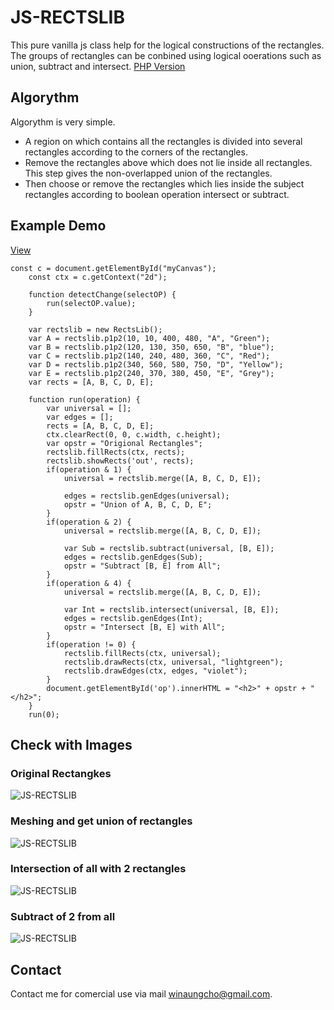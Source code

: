 # JS-RECTSLIB
This pure vanilla js class help for the logical constructions of the rectangles.
The groups of rectangles can be conbined using logical ooerations such as union, subtract and intersect.
[PHP Version](https://github.com/winaungcho/PHP-RECTSLIB)

## Algorythm
Algorythm is very simple.
- A region on which contains all the rectangles is divided into several rectangles according to the corners of the rectangles.
- Remove the rectangles above which does not lie inside all rectangles. This step gives the non-overlapped union of the rectangles.
- Then choose or remove the rectangles which lies inside the subject rectangles according to boolean operation intersect or subtract.

## Example Demo

[View](https://htmlpreview.github.io/?https://github.com/winaungcho/JS-RECTSLIB/blob/main/src/example.html)
````Js
const c = document.getElementById("myCanvas");
	const ctx = c.getContext("2d");
	
	function detectChange(selectOP) {
		run(selectOP.value);
	}
	
	var rectslib = new RectsLib();
	var A = rectslib.p1p2(10, 10, 400, 480, "A", "Green");
	var B = rectslib.p1p2(120, 130, 350, 650, "B", "blue");
	var C = rectslib.p1p2(140, 240, 480, 360, "C", "Red");
	var D = rectslib.p1p2(340, 560, 580, 750, "D", "Yellow");
	var E = rectslib.p1p2(240, 370, 380, 450, "E", "Grey");
	var rects = [A, B, C, D, E];

	function run(operation) {
		var universal = [];
		var edges = [];
		rects = [A, B, C, D, E];
		ctx.clearRect(0, 0, c.width, c.height);
		var opstr = "Origional Rectangles";
		rectslib.fillRects(ctx, rects);
		rectslib.showRects('out', rects);
		if(operation & 1) {
			universal = rectslib.merge([A, B, C, D, E]);
			
			edges = rectslib.genEdges(universal);
			opstr = "Union of A, B, C, D, E";
		}
		if(operation & 2) {
			universal = rectslib.merge([A, B, C, D, E]);
			
			var Sub = rectslib.subtract(universal, [B, E]);
			edges = rectslib.genEdges(Sub);
			opstr = "Subtract [B, E] from All";
		}
		if(operation & 4) {
			universal = rectslib.merge([A, B, C, D, E]);
		
			var Int = rectslib.intersect(universal, [B, E]);
			edges = rectslib.genEdges(Int);
			opstr = "Intersect [B, E] with All";
		}
		if(operation != 0) {
			rectslib.fillRects(ctx, universal);
			rectslib.drawRects(ctx, universal, "lightgreen");
			rectslib.drawEdges(ctx, edges, "violet");
		}
		document.getElementById('op').innerHTML = "<h2>" + opstr + "</h2>";
	}
	run(0);
````

## Check with Images
### Original Rectangkes
![JS-RECTSLIB](images/origin.jpg)

### Meshing and get union of rectangles
![JS-RECTSLIB](images/union.jpg)

### Intersection of all with 2 rectangles
![JS-RECTSLIB](images/intersect.jpg)

### Subtract of 2 from all
![JS-RECTSLIB](images/subtract.jpg)

## Contact
Contact me for comercial use via mail winaungcho@gmail.com.

